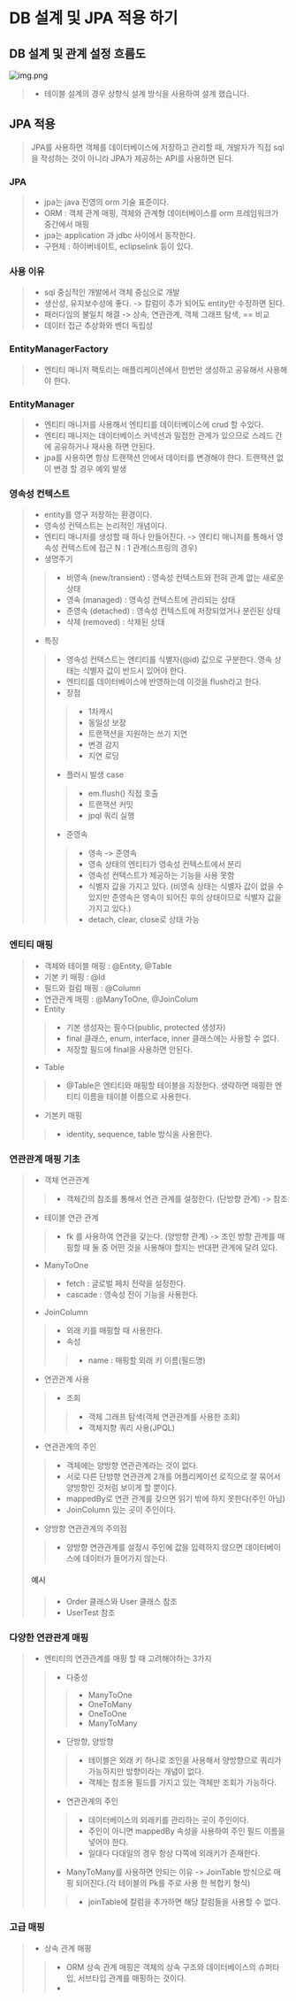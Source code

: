 # DB 설계 및 JPA 적용 하기

## DB 설계 및 관계 설정 흐름도
![img.png](img.png)


> - 테이블 설계의 경우 상향식 설계 방식을 사용하여 설계 했습니다.


## JPA 적용

> JPA를 사용하면 객체를 데이터베이스에 저장하고 관리할 때, 개발자가 직접 sql을 작성하는 것이 아니라 JPA가 제공하는 API를 사용하면 된다.

### JPA
> - jpa는 java 진영의 orm 기술 표준이다.
> - ORM : 객체 관계 매핑, 객체와 관계형 데이터베이스를 orm 프레임워크가 중간에서 매핑
> - jpa는 application 과 jdbc 사이에서 동작한다.
> - 구현체 : 하이버네이트, eclipselink 등이 있다.

### 사용 이유
> - sql 중심적인 개발에서 객체 중심으로 개발
> - 생산성, 유지보수성에 좋다. -> 칼럼이 추가 되어도 entity만 수정하면 된다.
> - 패러다임의 불일치 해결 -> 상속, 연관관계, 객체 그래프 탐색, == 비교
> - 데이터 접근 추상화와 벤더 독립성

### EntityManagerFactory 
> - 엔티티 매니저 팩토리는 애플리케이션에서 한번만 생성하고 공유해서 사용해야 한다.

### EntityManager
> - 엔티티 매니저를 사용해서 엔티티를 데이터베이스에 crud 할 수있다.
> - 엔티티 매니저는 데이터베이스 커넥션과 밀접한 관계가 있으므로 스레드 간에 공유하거나 재사용 하면 안된다.
> - jpa를 사용하면 항상 트랜잭션 안에서 데이터를 변경해야 한다. 트랜잭션 없이 변경 할 경우 예외 발생

### 영속성 컨텍스트
> - entity를 영구 저장하는 환경이다.
> - 영속성 컨텍스트는 논리적인 개념이다.
> - 엔티티 매니저를 생성할 때 하나 만들어진다. -> 엔티티 매니저를 통해서 영속성 컨텍스트에 접근 N : 1 관계(스프링의 경우)
> - 생명주기
>> - 비영속 (new/transient) : 영속성 컨텍스트와 전혀 관계 없는 새로운 상태
>> - 영속 (managed) : 영속성 컨텍스트에 관리되는 상태
>> - 준영속 (detached) : 영속성 컨텍스트에 저장되었거나 분린된 상태
>> - 삭제 (removed) : 삭제된 상태
> - 특징
>> - 영속성 컨텍스트는 엔티티를 식별자(@id) 값으로 구분한다. 영속 상태는 식별자 값이 반드시 있어야 한다.
>> - 엔티티를 데이터베이스에 반영하는데 이것을 flush라고 한다.
>> - 장점
>>> - 1차캐시
>>> - 동일성 보장
>>> - 트랜잭션을 지원하는 쓰기 지연
>>> - 변경 감지
>>> - 지연 로딩
>> - 플러시 발생 case
>>> - em.flush() 직접 호출
>>> - 트랜잭션 커밋
>>> - jpql 쿼리 실행
>> - 준영속
>>> - 영속 -> 준영속
>>> - 영속 상태의 엔티티가 영속성 컨텍스트에서 분리
>>> - 영속성 컨텍스트가 제공하는 기능을 사용 못함
>>> - 식별자 값을 가지고 있다. (비영속 상태는 식별자 값이 없을 수 있지만 준영속은 영속이 되어진 후의 상태이므로 식별자 값을 가지고 있다.)
>>> - detach, clear, close로 상태 가능

### 엔티티 매핑
> - 객체와 테이블 매핑 : @Entity, @Table
> - 기본 키 매핑 : @Id
> - 필드와 컬럼 매핑 : @Column
> - 연관관계 매핑 : @ManyToOne, @JoinColum
> - Entity
>> - 기본 생성자는 필수다(public, protected 생성자)
>> - final 클래스, enum, interface, inner 클래스에는 사용할 수 없다.
>> - 저장할 필드에 final을 사용하면 안된다.
> - Table
>> - @Table은 엔티티와 매핑할 테이블을 지정한다. 생략하면 매핑한 엔티티 이름을 테이블 이름으로 사용한다.
> - 기본키 매핑
>> - identity, sequence, table 방식을 사용한다.


### 연관관계 매핑 기초
> - 객체 연관관계
>> - 객체간의 참조를 통해서 연관 관계를 설정한다. (단방향 관계) -> 참조
> - 테이블 연관 관계
>> - fk 를 사용하여 연관을 갖는다. (양방향 관계) -> 조인
> 방향 관계를 매핑할 때 둘 중 어떤 것을 사용해야 할지는 반대편 관계에 달려 있다.
> - ManyToOne
>> - fetch : 글로벌 페치 전략을 설정한다.
>> - cascade : 영속성 전이 기능을 사용한다.
> - JoinColumn
>> - 외래 키를 매핑할 때 사용한다.
>> - 속성
>>> - name : 매핑할 외래 키 이름(필드명)
> - 연관관계 사용
>> - 조회
>>> - 객체 그래프 탐색(객체 연관관계를 사용한 조회)
>>> - 객체지향 쿼리 사용(JPQL)
> - 연관관계의 주인
>> - 객체에는 양방향 연관관계라는 것이 없다.
>> - 서로 다른 단방향 연관관계 2개를 어플리케이션 로직으로 잘 묶어서 양방향인 것처럼 보이게 할 뿐이다.
>> - mappedBy로 연관 관계를 갖으면 읽기 밖에 하지 못한다(주인 아님)
>> - JoinColumn 있는 곳이 주인이다.
> - 양방향 연관관계의 주의점
>> - 양방향 연관관계를 설정시 주인에 값을 입력하지 않으면 데이터베이스에 데이터가 들어가지 않는다.
> #### 예시
>> * Order 클래스와 User 클래스 참조
>> * UserTest 참조


### 다양한 연관관계 매핑
> - 엔티티의 연관관계를 매핑 할 때 고려해야하는 3가지
>> - 다중성
>>> - ManyToOne
>>> - OneToMany
>>> - OneToOne
>>> - ManyToMany
>> - 단방향, 양방향
>>> - 테이블은 외래 키 하나로 조인을 사용해서 양방향으로 쿼리가 가능하지만 방향이라는 개념이 없다.
>>> - 객체는 참조용 필드를 가지고 있는 객체만 조회가 가능하다.
>> - 연관관계의 주인
>>> - 데이터베이스의 외래키를 관리하는 곳이 주인이다.
>>> - 주인이 아니면 mappedBy 속성을 사용하여 주인 필드 이름을 넣어야 한다.
>>> - 일대다 다대일의 경우 항상 다쪽에 외래키가 존재한다.
>> - ManyToMany를 사용하면 안되는 이유 -> JoinTable 방식으로 매핑 되어진다.(각 테이블의 Pk를 주로 사용 한 복합키 형식)
>>> - joinTable에 칼럼을 추가하면 해당 칼럼들을 사용할 수 없다.


### 고급 매핑
> - 상속 관계 매핑
>> - ORM 상속 관계 매핑은 객체의 상속 구조와 데이터베이스의 슈퍼타입, 서브타입 관계를 매핑하는 것이다.
>> - 